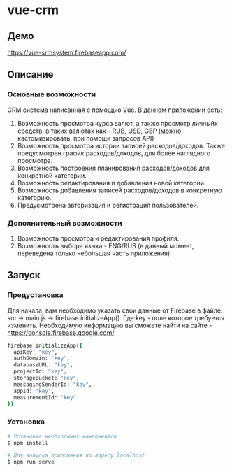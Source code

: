 # vue-crm
## Демо
https://vue-srmsystem.firebaseapp.com/

## Описание 
### Основные возможности
CRM система написанная с помощью Vue. В данном приложении есть:
1) Возможность просмотра курса валют, а также просмотр личныйх средств, в таких валютах как - RUB, USD, GBP (можно кастомизировать, при помощи запросов API)
2) Возможность просмотра истории записей расходов/доходов. Также предусмотрен график расходов/доходов, для более наглядного просмотра.
3) Возможность построения планирования расходов/доходов для конкретной категории.
4) Возможность редактирования и добавления новой категории.
5) Возможность добавления записей расходов/доходов в конкретную категорию.
6) Предусмотрена авторизация и регистрация пользователей.

### Дополнительный возможности
1) Возможность просмотра и редактирования профиля.
2) Возможность выбора языка - ENG/RUS (в данный момент, переведена только небольшая часть приложения)

## Запуск
### Предустановка
Для начала, вам необходимо указать свои данные от Firebase в файле: src -> main.js -> firebase.initializeApp().
Где key - поле которое требуется изменить.
Необходимую информацию вы сможете найти на сайте - https://console.firebase.google.com/
```bash
firebase.initializeApp({
  apiKey: "key",
  authDomain: "key",
  databaseURL: "key",
  projectId: "key",
  storageBucket: "key",
  messagingSenderId: "key",
  appId: "key",
  measurementId: "key"
})
```

### Установка
```bash
# Установка необходимых компонентов
$ npm install

# Для запуска приложения по адресу localhost
$ npm run serve
```


